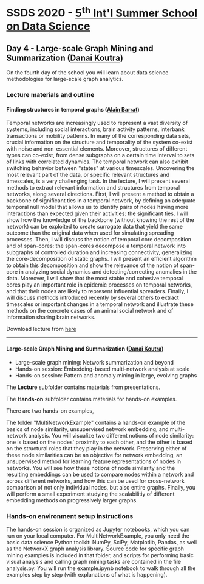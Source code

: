 # SSDS 2020  - [5<sup>th</sup> Int'l Summer School on Data Science](https://sites.google.com/view/ssdatascience2020)

## Day 4 - Large-scale Graph Mining and Summarization ([Danai Koutra](https://web.eecs.umich.edu/~dkoutra/))

On the fourth day of the school you will learn about data science methodologies for large-scale graph analytics.

### Lecture materials and outline

#### Finding structures in temporal graphs ([Alain Barrat](http://www.cpt.univ-mrs.fr/~barrat/english.html))

Temporal networks are increasingly used to represent a vast diversity of systems, including social interactions, brain activity patterns, interbank transactions or mobility patterns. In many of the corresponding data sets, crucial information on the structure and temporality of the system co-exist with noise and non-essential elements. Moreover, structures of different types can co-exist, from dense subgraphs on a certain time interval to sets of links with correlated dynamics. The temporal network can also exhibit switching behavior between "states" at various timescales. Uncovering the most relevant part of the data, or specific relevant structures and timescales, is a very challenging task. In the lecture, I will present several methods to extract relevant information and structures from temporal networks, along several directions. First, I will present a method to obtain a backbone of significant ties in a temporal network, by defining an adequate temporal null model that allows us to identify pairs of nodes having more interactions than expected given their activities: the significant ties. I will show how the knowledge of the backbone (without knowing the rest of the network) can be exploited to create surrogate data that yield the same outcome than the original data when used for simulating spreading processes. Then, I will discuss the notion of temporal core decomposition and of span-cores: the span-cores decompose a temporal network into subgraphs of controlled duration and increasing connectivity, generalizing the core-decomposition of static graphs. I will present an efficient algorithm to obtain this decomposition and show the relevance of the notion of span-core in analyzing social dynamics and detecting/correcting anomalies in the data. Moreover, I will show that the most stable and cohesive temporal cores play an important role in epidemic processes on temporal networks, and that their nodes are likely to represent influential spreaders. Finally, I will discuss methods introduced recently by several others to extract timescales or important changes in a temporal network and illustrate these methods on the concrete cases of an animal social network and of information sharing brain networks.

Download lecture from [here](https://github.com/SSDS-Croatia/SSDS-2020/raw/master/Day-4/lectures/01_Alain_Barrat_Structures_in_tempnets_SummerSchool_Sep2020.pdf) 

---


#### Large-scale Graph Mining and Summarization ([Danai Koutra](https://web.eecs.umich.edu/~dkoutra/))

* Large-scale graph mining: Network summarization and beyond 
* Hands-on session: Embedding-based multi-network analysis at scale
* Hands-on session: Pattern and anomaly mining in large, evolving graphs

The **Lecture** subfolder contains materials from presentations.

The **Hands-on** subfolder contains materials for hands-on examples.

There are two hands-on examples, 

The folder "MultiNetworkExample" contains a hands-on example of the basics of node similarity, unsupervised network embedding, and multi-network analysis.  You will visualize two different notions of node similarity: one is based on the nodes' proximity to each other, and the other is based on the structural roles that they play in the network.  Preserving either of these node similarities can be an objective for network embedding, an unsupervised method for learning feature representations of nodes in networks.  You will see how these notions of node similarity and the resulting embeddings can be used to compare nodes within a network and across different networks, and how this can be used for cross-network comparison of not only individual nodes, but also entire graphs.  Finally, you will perform a small experiment studying the scalabilitiy of different embedding methods on progressively larger graphs.  
  
### Hands-on environment setup instructions

The hands-on session is organized as Jupyter notebooks, which you can run on your local computer.
For MultiNetworkExample, you only need the basic data science Python toolkit: NumPy, SciPy, Matplotlib, Pandas, as well as the NetworkX graph analysis library.  Source code for specific graph mining examples is included in that folder, and scripts for performing basic visual analysis and calling graph mining tasks are contained in the file analysis.py.  You will run the example.ipynb notebook to walk through all the examples step by step (with explanations of what is happening).     
